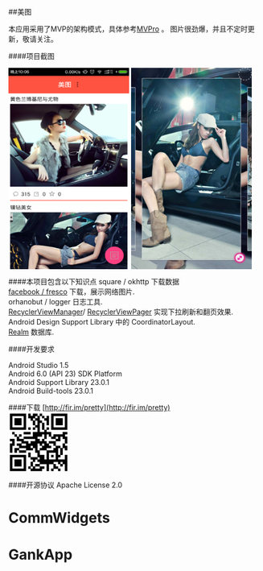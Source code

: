 ##美图

本应用采用了MVP的架构模式，具体参考[MVPro](https://github.com/qibin0506/MVPro) 。 图片很劲爆，并且不定时更新，敬请关注。

####项目截图

<img src="https://github.com/KurtisHu/Pretty/blob/master/screenshots/main2.png" width = "240" height = "400" alt="图片名称" align=center />

<img src="https://github.com/KurtisHu/Pretty/blob/master/screenshots/details.png" width = "240" height = "400" alt="图片名称" align=center />


####本项目包含以下知识点
square / okhttp 下载数据<br/>
[facebook / fresco](https://github.com/facebook/fresco) 下载，展示网络图片.<br/>
orhanobut / logger 日志工具.<br/>
[RecyclerViewManager](https://github.com/Syehunter/RecyclerViewManager)/ [RecyclerViewPager](https://github.com/lsjwzh/RecyclerViewPager) 实现下拉刷新和翻页效果.<br/>
Android Design Support Library 中的 CoordinatorLayout.<br/>
[Realm](https://realm.io) 数据库.



####开发要求
<p>
  Android Studio 1.5<br/>
  Android 6.0 (API 23) SDK Platform<br/>
  Android Support Library 23.0.1<br/>
  Android Build-tools 23.0.1<br/>
</p>

####下载
 [http://fir.im/pretty](http://fir.im/pretty)       
 <img src="https://github.com/KurtisHu/Pretty/blob/master/screenshots/pretty.png" width = "120" height = "120" alt="图片名称" align=center />


####开源协议 
Apache License 2.0
# CommWidgets
# GankApp
